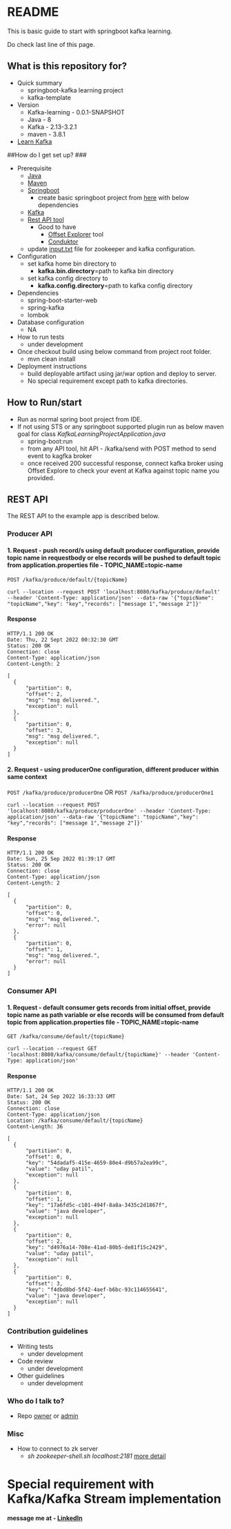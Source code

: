 # README #

This is basic guide to start with springboot kafka learning. 

Do check last line of this page.

## What is this repository for? ###

* Quick summary
  * springboot-kafka learning project
  * kafka-template
* Version 
  * Kafka-learning - 0.0.1-SNAPSHOT
  * Java - 8
  * Kafka - 2.13-3.2.1
  * maven - 3.8.1
* [Learn Kafka](https://bitbucket.org/patiludayk/kafka-basics/)

##How do I get set up? ###

* Prerequisite 
  * [Java](https://www.oracle.com/uk/java/technologies/javase/javase8-archive-downloads.html)
  * [Maven](https://maven.apache.org/download.cgi)
  * [Springboot](https://spring.io)
    * create basic springboot project from [here](https://start.spring.io) with below dependencies 
  * [Kafka](https://kafka.apache.org/downloads)
  * [Rest API tool](https://www.postman.com/downloads/)
    * Good to have
      * [Offset Explorer](https://www.kafkatool.com/download.html) tool
      * [Conduktor](https://www.conduktor.io)
  * update [input.txt](src/main/resources/scripts/input.txt) file for zookeeper and kafka configuration.
* Configuration
  * set kafka home bin directory to 
    * **kafka.bin.directory**=path to kafka bin directory
  * set kafka config directory to 
    * **kafka.config.directory**=path to kafka config directory
* Dependencies
  * spring-boot-starter-web
  * spring-kafka
  * lombok
* Database configuration
  * NA
* How to run tests
  * under development
* Once checkout build using below command from project root folder.
  * mvn clean install
* Deployment instructions
  * build deployable artifact using jar/war option and deploy to server.
  * No special requirement except path to kafka directories.

## How to Run/start 
* Run as normal spring boot project from IDE.
* If not using STS or any springboot supported plugin run as below maven goal for class _KafkaLearningProjectApplication.java_
  * spring-boot:run
  * from any API tool, hit API - /kafka/send with POST method to send event to kagfka broker
  * once received 200 successful response, connect kafka broker using Offset Explore to check your event at Kafka against topic name you provided.

## REST API
The REST API to the example app is described below.

### Producer API
#### 1. Request - push record/s using default producer configuration, provide topic name in requestbody or else records will be pushed to default topic from application.properties file - TOPIC_NAME=topic-name 
`POST /kafka/produce/default/{topicName}`

    curl --location --request POST 'localhost:8080/kafka/produce/default' --header 'Content-Type: application/json' --data-raw '{"topicName": "topicName","key": "key","records": ["message 1","message 2"]}'

#### Response

    HTTP/1.1 200 OK
    Date: Thu, 22 Sept 2022 00:32:30 GMT
    Status: 200 OK
    Connection: close
    Content-Type: application/json
    Content-Length: 2

    [
      {
          "partition": 0,
          "offset": 2,
          "msg": "msg delivered.",
          "exception": null
      },
      {
          "partition": 0,
          "offset": 3,
          "msg": "msg delivered.",
          "exception": null
      }
    ]

#### 2. Request - using producerOne configuration, different producer within same context
`POST /kafka/produce/producerOne` OR `POST /kafka/produce/producerOne1`

    curl --location --request POST 'localhost:8080/kafka/produce/producerOne' --header 'Content-Type: application/json' --data-raw '{"topicName": "topicName","key": "key","records": ["message 1","message 2"]}'

#### Response

    HTTP/1.1 200 OK
    Date: Sun, 25 Sep 2022 01:39:17 GMT
    Status: 200 OK
    Connection: close
    Content-Type: application/json
    Content-Length: 2

    [
      {
          "partition": 0,
          "offset": 0,
          "msg": "msg delivered.",
          "error": null
      },
      {
          "partition": 0,
          "offset": 1,
          "msg": "msg delivered.",
          "error": null
      }
    ]


### Consumer API

#### 1. Request - default consumer gets records from initial offset, provide topic name as path variable or else records will be consumed from default topic from application.properties file - TOPIC_NAME=topic-name

`GET /kafka/consume/default/{topicName}`

    curl --location --request GET 'localhost:8080/kafka/consume/default/{topicName}' --header 'Content-Type: application/json'

#### Response

    HTTP/1.1 200 OK
    Date: Sat, 24 Sep 2022 16:33:33 GMT
    Status: 200 OK
    Connection: close
    Content-Type: application/json
    Location: /kafka/consume/default/{topicName}
    Content-Length: 36

    [
      {
          "partition": 0,
          "offset": 0,
          "key": "54dadaf5-415e-4659-80e4-d9b57a2ea99c",
          "value": "uday patil",
          "exception": null
      },
      {
          "partition": 0,
          "offset": 1,
          "key": "17a6fd5c-c101-494f-8a8a-3435c2d1867f",
          "value": "java developer",
          "exception": null
      },
      {
          "partition": 0,
          "offset": 2,
          "key": "d4976a14-708e-41ad-80b5-de81f15c2429",
          "value": "uday patil",
          "exception": null
      },
      {
          "partition": 0,
          "offset": 3,
          "key": "f4dbd8bd-5f42-4aef-b6bc-93c114655641",
          "value": "java developer",
          "exception": null
      }
    ]


### Contribution guidelines ###

* Writing tests
  * under development
* Code review
  * under development
* Other guidelines
  * under development

### Who do I talk to? ###

* Repo [owner](https://www.linkedin.com/in/patiludayk/) or [admin](https://www.linkedin.com/in/patiludayk/)

### Misc
* How to connect to zk server
  * _sh zookeeper-shell.sh localhost:2181_ [more detail](https://zookeeper.apache.org/doc/r3.3.3/zookeeperStarted.html)

# Special requirement with Kafka/Kafka Stream implementation
  #### message me at - [LinkedIn](https://www.linkedin.com/in/patiludayk/)